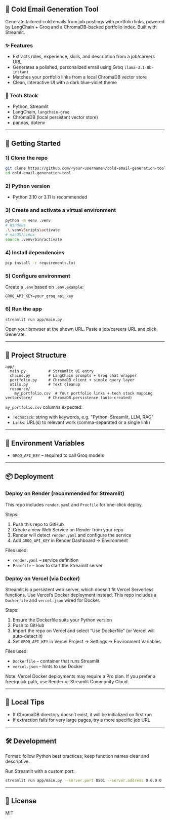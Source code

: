 ## 📧 Cold Email Generation Tool

Generate tailored cold emails from job postings with portfolio links, powered by LangChain + Groq and a ChromaDB-backed portfolio index. Built with Streamlit.

### ✨ Features
- Extracts roles, experience, skills, and description from a job/careers URL
- Generates a polished, personalized email using Groq `llama-3.1-8b-instant`
- Matches your portfolio links from a local ChromaDB vector store
- Clean, interactive UI with a dark blue‑violet theme

### 🧰 Tech Stack
- Python, Streamlit
- LangChain, `langchain-groq`
- ChromaDB (local persistent vector store)
- pandas, dotenv

---

## 🚀 Getting Started

### 1) Clone the repo
```bash
git clone https://github.com/<your-username>/cold-email-generation-tool.git
cd cold-email-generation-tool
```

### 2) Python version
- Python 3.10 or 3.11 is recommended

### 3) Create and activate a virtual environment
```bash
python -m venv .venv
# Windows
.\.venv\Scripts\activate
# macOS/Linux
source .venv/bin/activate
```

### 4) Install dependencies
```bash
pip install -r requirements.txt
```

### 5) Configure environment
Create a `.env` based on `.env.example`:
```
GROQ_API_KEY=your_groq_api_key
```

### 6) Run the app
```bash
streamlit run app/main.py
```

Open your browser at the shown URL. Paste a job/careers URL and click Generate.

---

## 📁 Project Structure
```
app/
  main.py          # Streamlit UI entry
  chains.py        # LangChain prompts + Groq chat wrapper
  portfolio.py     # ChromaDB client + simple query layer
  utils.py         # Text cleanup
  resource/
    my_portfolio.csv  # Your portfolio links + tech stack mapping
vectorstore/       # ChromaDB persistence (auto-created)
```

`my_portfolio.csv` columns expected:
- `Techstack`: string with keywords, e.g. "Python, Streamlit, LLM, RAG"
- `Links`: URL(s) to relevant work (comma-separated or a single link)

---

## 🔑 Environment Variables
- `GROQ_API_KEY` – required to call Groq models

---

## 📦 Deployment

### Deploy on Render (recommended for Streamlit)
This repo includes `render.yaml` and `Procfile` for one-click deploy.

Steps:
1. Push this repo to GitHub
2. Create a new Web Service on Render from your repo
3. Render will detect `render.yaml` and configure the service
4. Add `GROQ_API_KEY` in Render Dashboard → Environment

Files used:
- `render.yaml` – service definition
- `Procfile` – how to start the Streamlit server

### Deploy on Vercel (via Docker)
Streamlit is a persistent web server, which doesn’t fit Vercel Serverless functions. Use Vercel’s Docker deployment instead. This repo includes a `Dockerfile` and `vercel.json` wired for Docker.

Steps:
1. Ensure the Dockerfile suits your Python version
2. Push to GitHub
3. Import the repo on Vercel and select “Use Dockerfile” (or Vercel will auto-detect it)
4. Set `GROQ_API_KEY` in Vercel Project → Settings → Environment Variables

Files used:
- `Dockerfile` – container that runs Streamlit
- `vercel.json` – hints to use Docker

Note: Vercel Docker deployments may require a Pro plan. If you prefer a free/quick path, use Render or Streamlit Community Cloud.

---

## 🧪 Local Tips
- If ChromaDB directory doesn’t exist, it will be initialized on first run
- If extraction fails for very large pages, try a more specific job URL

---

## 🛠 Development
Format: follow Python best practices; keep function names clear and descriptive.

Run Streamlit with a custom port:
```bash
streamlit run app/main.py --server.port 8501 --server.address 0.0.0.0
```

---

## 📄 License
MIT


